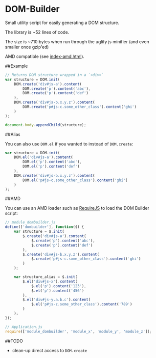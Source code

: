DOM-Builder
===========

Small utility script for easily generating a DOM structure.

The library is ~52 lines of code.

The size is ~710 bytes when run through the uglify js minifier (and even smaller once gzip'ed)

AMD compatible (see [index-amd.html](index-amd.html)).

##Example

```js
// Returns DOM structure wrapped in a `<div>`
var structure = DOM.init(
    DOM.create('div#js-a').content(
        DOM.create('p').content('abc'),
        DOM.create('p').content('def')
    ),
    DOM.create('div#js-b.x.y.z').content(
        DOM.create('p#js-c.some_other_class').content('ghi')
    )
);

document.body.appendChild(structure);
```

##Alias

You can also use `DOM.el` if you wanted to instead of `DOM.create`:

```js
var structure = DOM.init(
    DOM.el('div#js-a').content(
        DOM.el('p').content('abc'),
        DOM.el('p').content('def')
    ),
    DOM.create('div#js-b.x.y.z').content(
        DOM.el('p#js-c.some_other_class').content('ghi')
    )
);
```

##AMD

You can use an AMD loader such as [RequireJS](http://www.requirejs.org/) to load the DOM Builder script:

```js
// module_dombuilder.js
define(['dombuilder'], function($) {
    var structure = $.init(
        $.create('div#js-a').content(
            $.create('p').content('abc'),
            $.create('p').content('def')
        ),
        $.create('div#js-b.x.y.z').content(
            $.create('p#js-c.some_other_class').content('ghi')
        )
    );

    var structure_alias = $.init(
        $.el('div#js-x').content(
            $.el('p').content('123'),
            $.el('p').content('456')
        ),
        $.el('div#js-y.a.b.c').content(
            $.el('p#js-z.some_other_class').content('789')
        )
    );
});

// Application.js
require(['module_dombuilder', 'module_x', 'module_y', 'module_z']);
```

##TODO

- clean-up direct access to `DOM.create`